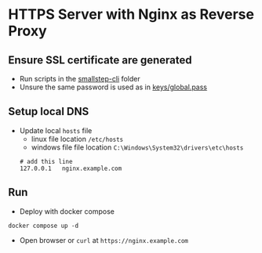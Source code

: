 # HTTPS Server with Nginx as Reverse Proxy

## Ensure SSL certificate are generated
- Run scripts in the [smallstep-cli](../smallstep-cli/README.md) folder
- Unsure the same password is used as in [keys/global.pass](./keys/global.pass)

## Setup local DNS
- Update local `hosts` file
    - linux file location `/etc/hosts`
    - windows file file location `C:\Windows\System32\drivers\etc\hosts`
    ```
    # add this line
    127.0.0.1   nginx.example.com
    ```

## Run
- Deploy with docker compose
```
docker compose up -d
```
- Open browser or `curl` at `https://nginx.example.com`